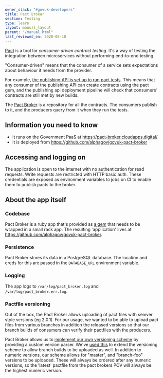 ```yaml
---
owner_slack: "#govuk-developers"
title: Pact Broker
section: Testing
type: learn
layout: manual_layout
parent: "/manual.html"
last_reviewed_on: 2020-05-18
---
```


[Pact](https://docs.pact.io/) is a tool for *consumer-driven contract testing*.
It's a way of testing the integration between microservices without performing
end-to-end testing.

"Consumer-driven" means that the consumer of a service sets expectations about
behaviour it needs from the provider.

For example, [the publishing API is set up to run pact tests](https://github.com/alphagov/publishing-api/blob/master/docs/pact_testing.md).
This means that any consumer of the publishing API can create contracts using the pact gem,
and the publishing api deployment pipeline will check that consumers' contracts are still met by new builds.

The [Pact Broker](https://docs.pact.io/getting_started/sharing_pacts) is
a repository for all the contracts. The consumers publish to it, and the producers query from it when they run the tests.

## Information you need to know

* It runs on the Government PaaS at <https://pact-broker.cloudapps.digital/>
* It is deployed from <https://github.com/alphagov/govuk-pact-broker>

## Accessing and logging on

The application is open to the internet with no authentication for read
requests. Write requests are restricted with HTTP basic auth. These credentials
are exposed as environment variables to jobs on CI to enable them to publish
pacts to the broker.

## About the app itself

### Codebase

Pact Broker is a ruby app that's provided as [a
gem](https://github.com/bethesque/pact_broker) that needs to be wrapped in a
small rack app. The resulting 'application' lives at
<https://github.com/alphagov/govuk-pact-broker>.

### Persistence

Pact Broker stores its data in a PostgreSQL database. The location and creds for
this are passed in the `DATABASE_URL` environment variable.

### Logging

The app logs to `/var/log/pact_broker.log` and `/var/log/pact_broker.err.log`.

### Pactfile versioning

Out of the box, the Pact Broker allows uploading of pact files with semver
style versions (eg 2.0.1). For our usage, we wanted to be able to upload pact
files from various branches in addition the released versions so that our
branch builds of consumers can verify their pactfiles with the producers.

Pact Broker allows us to [implement our own versioning
scheme](https://github.com/bethesque/pact_broker/wiki/Configuration#version-parser)
by providing a custom version parser.  We've [used
this](https://github.com/alphagov/govuk-pact-broker/blob/master/config.ru#L23-L50)
to extend the versioning scheme to allow branch builds to be uploaded as well.
In addition to numeric versions, our scheme allows for "master", and
"branch-foo" versions to be uploaded. These will always be ordered after any
numeric versions, so the 'latest' pactfile from the pact brokers POV will
always be the highest numeric version.
